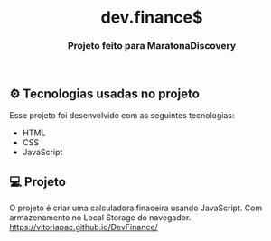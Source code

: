 <h1 align="center">
  dev.finance$
</h1>
<h3 align="center">Projeto feito para MaratonaDiscovery</h3>

<br>

## &#9881; Tecnologias usadas no projeto

Esse projeto foi desenvolvido com as seguintes tecnologias:

- HTML
- CSS
- JavaScript

## 💻 Projeto

O projeto é criar uma calculadora finaceira usando JavaScript. Com armazenamento no Local Storage do navegador.
<br>
https://vitoriapac.github.io/DevFinance/
